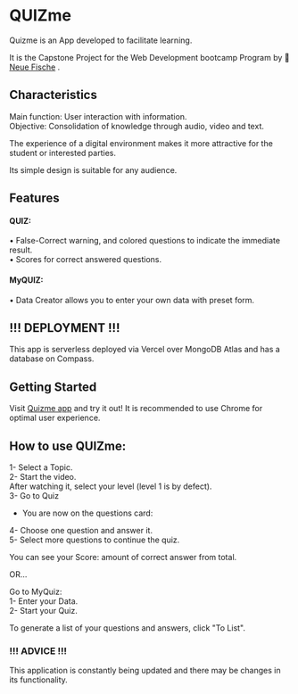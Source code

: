 # QUIZme 
Quizme is an App developed to facilitate learning. </br>

It is the Capstone Project for the Web Development bootcamp Program by  🐠 [Neue Fische](https://www.neuefische.de/) .


## Characteristics
Main function:  User interaction with information.</br>
Objective:      Consolidation of knowledge through audio, video and text.</br>

The experience of a digital environment makes it more attractive for the student or interested parties.</br>

Its simple design is suitable for any audience.</br>


## Features
#### QUIZ:

• False-Correct warning, and colored questions to indicate the immediate result.</br>
• Scores for correct answered questions.

#### MyQUIZ:
  
  •	Data Creator allows you to  enter your own data with preset form.</br>


## !!!  DEPLOYMENT  !!!</br>

This app is serverless deployed via Vercel over MongoDB Atlas and has a database on Compass.
</br>
  
## Getting Started

Visit [Quizme app](https://capstone-project-anitabieber.vercel.app/) and try it out!  It is recommended to use Chrome for optimal user experience.


## How to use QUIZme:

1- Select a Topic.</br>
2- Start the video.</br>
After watching it, select your level (level 1 is by defect).</br>
3- Go to Quiz

- You are now on the questions card:

4- Choose one question and answer it.</br>
5- Select more questions to continue the quiz.</br>

You can see your Score: amount of correct answer from total.

OR...

Go to MyQuiz:</br>
1- Enter your Data.</br>
2- Start your Quiz.

To generate a list of your questions and answers, click "To List".

### !!!  ADVICE  !!!

This application is constantly being updated and there may be changes in its functionality.


